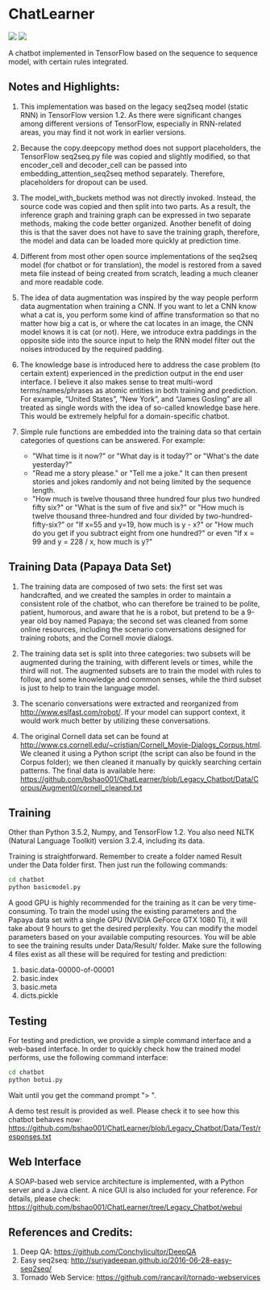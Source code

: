 # ChatLearner

![](https://img.shields.io/badge/python-3.5.2-brightgreen.svg) ![](https://img.shields.io/badge/tensorflow-1.2.0-yellowgreen.svg)

A chatbot implemented in TensorFlow based on the sequence to sequence model, with certain rules integrated.

## Notes and Highlights:
1. This implementation was based on the legacy seq2seq model (static RNN) in TensorFlow version 1.2. As there were significant changes among different versions of TensorFlow, especially in RNN-related areas, you may find it not work in earlier versions.

2. Because the copy.deepcopy method does not support placeholders, the TensorFlow seq2seq.py file was copied and slightly modified, so that encoder_cell and decoder_cell can be passed into embedding_attention_seq2seq method separately. Therefore, placeholders for dropout can be used.

3. The model_with_buckets method was not directly invoked. Instead, the source code was copied and then split into two parts. As a result, the inference graph and training graph can be expressed in two separate methods, making the code better organized. Another benefit of doing this is that the saver does not have to save the training graph, therefore, the model and data can be loaded more quickly at prediction time.

4. Different from most other open source implementations of the seq2seq model (for chatbot or for translation), the model is restored from a saved meta file instead of being created from scratch, leading a much cleaner and more readable code.

5. The idea of data augmentation was inspired by the way people perform data augmentation when training a CNN. If you want to let a CNN know what a cat is, you perform some kind of affine transformation so that no matter how big a cat is, or where the cat locates in an image, the CNN model knows it is cat (or not). Here, we introduce extra paddings in the opposite side into the source input to help the RNN model filter out the noises introduced by the required padding.

8. The knowledge base is introduced here to address the case problem (to certain extent) experienced in the prediction output in the end user interface. I believe it also makes sense to treat multi-word terms/names/phrases as atomic entities in both training and prediction. For example, “United States”, “New York”, and “James Gosling” are all treated as single words with the idea of so-called knowledge base here. This would be extremely helpful for a domain-specific chatbot.

8. Simple rule functions are embedded into the training data so that certain categories of questions can be answered. For example:
   * "What time is it now?" or "What day is it today?" or "What's the date yesterday?"
   * "Read me a story please." or "Tell me a joke." It can then present stories and jokes randomly and not being limited by the sequence length. 
   * "How much is twelve thousand three hundred four plus two hundred fifty six?" or "What is the sum of five and six?" or "How much is twelve thousand three-hundred and four divided by two-hundred-fifty-six?" or "If x=55 and y=19, how much is y - x?" or "How much do you get if you subtract eight from one hundred?" or even "If x = 99 and y = 228 / x, how much is y?"

## Training Data (Papaya Data Set)
1. The training data are composed of two sets: the first set was handcrafted, and we created the samples in order to maintain a consistent role of the chatbot, who can therefore be trained to be polite, patient, humorous, and aware that he is a robot, but pretend to be a 9-year old boy named Papaya; the second set was cleaned from some online resources, including the scenario conversations designed for training robots, and the Cornell movie dialogs.

2. The training data set is split into three categories: two subsets will be augmented during the training, with different levels or times, while the third will not. The augmented subsets are to train the model with rules to follow, and some knowledge and common senses, while the third subset is just to help to train the language model.

3. The scenario conversations were extracted and reorganized from http://www.eslfast.com/robot/. If your model can support context, it would work much better by utilizing these conversations.

4. The original Cornell data set can be found at http://www.cs.cornell.edu/~cristian/Cornell_Movie-Dialogs_Corpus.html. We cleaned it using a Python script (the script can also be found in the Corpus folder); we then cleaned it manually by quickly searching certain patterns. The final data is available here: https://github.com/bshao001/ChatLearner/blob/Legacy_Chatbot/Data/Corpus/Augment0/cornell_cleaned.txt

## Training
Other than Python 3.5.2, Numpy, and TensorFlow 1.2. You also need NLTK (Natural Language Toolkit) version 3.2.4, including its data.

Training is straightforward. Remember to create a folder named Result under the Data folder first. Then just run the following commands:

```bash
cd chatbot
python basicmodel.py
```

A good GPU is highly recommended for the training as it can be very time-consuming. To train the model using the existing parameters and the Papaya data set with a single GPU (NVIDIA GeForce GTX 1080 Ti), it will take about 9 hours to get the desired perplexity. You can modify the model parameters based on your available computing resources. You will be able to see the training results under Data/Result/ folder. Make sure the following 4 files exist as all these will be required for testing and prediction: 

1. basic.data-00000-of-00001
2. basic.index
3. basic.meta
4. dicts.pickle

## Testing
For testing and prediction, we provide a simple command interface and a web-based interface. In order to quickly check how the trained model performs, use the following command interface:

```bash
cd chatbot
python botui.py
```

Wait until you get the command prompt "> ".

A demo test result is provided as well. Please check it to see how this chatbot behaves now: https://github.com/bshao001/ChatLearner/blob/Legacy_Chatbot/Data/Test/responses.txt

## Web Interface
A SOAP-based web service architecture is implemented, with a Python server and a Java client. A nice GUI is also included for your reference. For details, please check: https://github.com/bshao001/ChatLearner/tree/Legacy_Chatbot/webui

## References and Credits:
1. Deep QA: https://github.com/Conchylicultor/DeepQA
2. Easy seq2seq: http://suriyadeepan.github.io/2016-06-28-easy-seq2seq/
3. Tornado Web Service: https://github.com/rancavil/tornado-webservices
